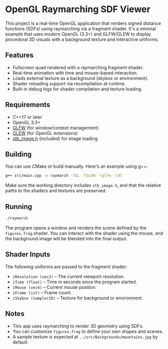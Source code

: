 # OpenGL Raymarching SDF Viewer

This project is a real-time OpenGL application that renders signed distance functions (SDFs) using raymarching via a fragment shader. It's a minimal example that uses modern OpenGL (3.3+) and GLFW/GLEW to display procedural 3D visuals with a background texture and interactive uniforms.

## Features

- Fullscreen quad rendered with a raymarching fragment shader.
- Real-time animation with time and mouse-based interaction.
- Loads external texture as a background (skybox or environment).
- Shader reloading support via recompilation at runtime.
- Built-in debug logs for shader compilation and texture loading.

## Requirements

- C++17 or later
- OpenGL 3.3+
- [GLFW](https://www.glfw.org/) (for window/context management)
- [GLEW](http://glew.sourceforge.net/) (for OpenGL extensions)
- [stb_image.h](https://github.com/nothings/stb/blob/master/stb_image.h) (included) for image loading

## Building

You can use CMake or build manually. Here's an example using g++:

```bash
g++ src/main.cpp -o raymarch -lGL -lGLEW -lglfw -ldl
```

Make sure the working directory includes `stb_image.h`, and that the relative paths to the shaders and textures are preserved.

## Running

```bash
./raymarch
```

The program opens a window and renders the scene defined by the `figures.frag` shader. You can interact with the shader using the mouse, and the background image will be blended into the final output.

## Shader Inputs

The following uniforms are passed to the fragment shader:

- `iResolution (vec3)` – The current viewport resolution.
- `iTime (float)` – Time in seconds since the program started.
- `iMouse (vec4)` – Current mouse position.
- `iFrame (int)` – Frame count.
- `iSkybox (sampler2D)` – Texture for background or environment.

## Notes

- This app uses raymarching to render 3D geometry using SDFs.
- You can customize `figures.frag` to define your own shapes and scenes.
- A sample texture is expected at `../src/Backgrounds/mountains.jpg` by default.
